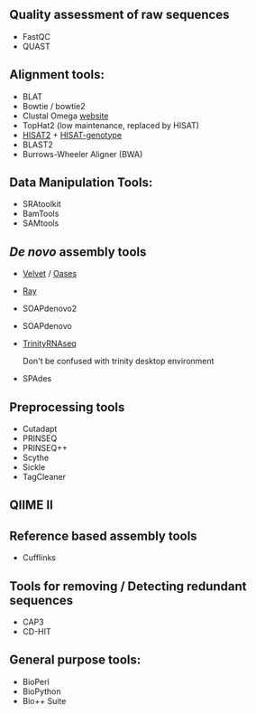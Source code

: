 ## Quality assessment of raw sequences
- FastQC
- QUAST

## Alignment tools:
- BLAT
- Bowtie / bowtie2
- Clustal Omega [website](http://www.clustal.org/)
- TopHat2 (low maintenance, replaced by HISAT)
- [HISAT2](https://daehwankimlab.github.io/hisat2/) + [HISAT-genotype](https://github.com/DaehwanKimLab/hisat-genotype)
- BLAST2
- Burrows-Wheeler Aligner (BWA)

## Data Manipulation Tools:
- SRAtoolkit
- BamTools
- SAMtools

## *De novo* assembly tools
- [Velvet](https://github.com/dzerbino/velvet) / [Oases](https://github.com/dzerbino/oases)
- [Ray](https://github.com/sebhtml/ray)
- SOAPdenovo2
- SOAPdenovo
- [TrinityRNAseq](https://github.com/trinityrnaseq/trinityrnaseq/wiki)

  Don't be confused with trinity desktop environment

- SPAdes

## Preprocessing tools
- Cutadapt
- PRINSEQ
- PRINSEQ++
- Scythe
- Sickle
- TagCleaner

## QIIME II

## Reference based assembly tools
- Cufflinks

## Tools for removing / Detecting redundant sequences
- CAP3
- CD-HIT

## General purpose tools:
- BioPerl
- BioPython
- Bio++ Suite
